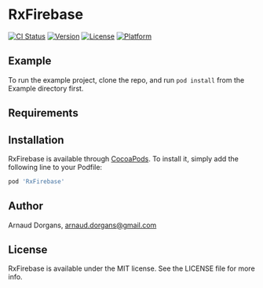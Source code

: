 # RxFirebase

[![CI Status](http://img.shields.io/travis/arnauddorgans/RxFirebase.svg?style=flat)](https://travis-ci.org/arnauddorgans/RxFirebase)
[![Version](https://img.shields.io/cocoapods/v/RxFirebase.svg?style=flat)](http://cocoapods.org/pods/RxFirebase)
[![License](https://img.shields.io/cocoapods/l/RxFirebase.svg?style=flat)](http://cocoapods.org/pods/RxFirebase)
[![Platform](https://img.shields.io/cocoapods/p/RxFirebase.svg?style=flat)](http://cocoapods.org/pods/RxFirebase)

## Example

To run the example project, clone the repo, and run `pod install` from the Example directory first.

## Requirements

## Installation

RxFirebase is available through [CocoaPods](http://cocoapods.org). To install
it, simply add the following line to your Podfile:

```ruby
pod 'RxFirebase'
```

## Author

Arnaud Dorgans, arnaud.dorgans@gmail.com

## License

RxFirebase is available under the MIT license. See the LICENSE file for more info.
